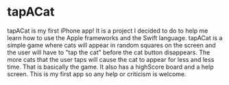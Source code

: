 tapACat
=======
tapACat is my first iPhone app! It is a project I decided to do to help me learn how to use the Apple frameworks and the 
Swift language. tapACat is a simple game where cats will appear in random squares on the screen and the user will have to 
"tap the cat" before the cat button disappears. The more cats that the user taps will cause the cat to appear for less and 
less time. That is basically the game. It also has a highScore board and a help screen. This is my first app so any help or 
criticism is welcome. 
